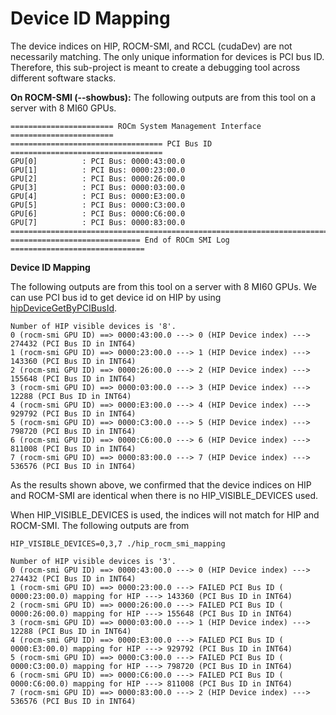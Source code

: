 # Device ID Mapping

The device indices on HIP, ROCM-SMI, and RCCL (cudaDev) are not necessarily matching. The only unique information for devices is PCI bus ID. Therefore, this sub-project is meant to create a debugging tool across different software stacks. 



**On ROCM-SMI (--showbus):**
The following outputs are from this tool on a server with 8 MI60 GPUs.
```
======================= ROCm System Management Interface =======================
================================== PCI Bus ID ==================================
GPU[0]          : PCI Bus: 0000:43:00.0
GPU[1]          : PCI Bus: 0000:23:00.0
GPU[2]          : PCI Bus: 0000:26:00.0
GPU[3]          : PCI Bus: 0000:03:00.0
GPU[4]          : PCI Bus: 0000:E3:00.0
GPU[5]          : PCI Bus: 0000:C3:00.0
GPU[6]          : PCI Bus: 0000:C6:00.0
GPU[7]          : PCI Bus: 0000:83:00.0
================================================================================
============================= End of ROCm SMI Log ==============================
```


**Device ID Mapping**

The following outputs are from this tool on a server with 8 MI60 GPUs. We can use PCI bus id to get device id on HIP by using [hipDeviceGetByPCIBusId](https://rocmdocs.amd.com/en/latest/ROCm_API_References/HIP_API/Initialization-and-Version.html?highlight=hipDeviceGetByPCIBusId#hipdevicegetbypcibusid).

```
Number of HIP visible devices is '8'.
0 (rocm-smi GPU ID) ==> 0000:43:00.0 ---> 0 (HIP Device index) ---> 274432 (PCI Bus ID in INT64)
1 (rocm-smi GPU ID) ==> 0000:23:00.0 ---> 1 (HIP Device index) ---> 143360 (PCI Bus ID in INT64)
2 (rocm-smi GPU ID) ==> 0000:26:00.0 ---> 2 (HIP Device index) ---> 155648 (PCI Bus ID in INT64)
3 (rocm-smi GPU ID) ==> 0000:03:00.0 ---> 3 (HIP Device index) ---> 12288 (PCI Bus ID in INT64)
4 (rocm-smi GPU ID) ==> 0000:E3:00.0 ---> 4 (HIP Device index) ---> 929792 (PCI Bus ID in INT64)
5 (rocm-smi GPU ID) ==> 0000:C3:00.0 ---> 5 (HIP Device index) ---> 798720 (PCI Bus ID in INT64)
6 (rocm-smi GPU ID) ==> 0000:C6:00.0 ---> 6 (HIP Device index) ---> 811008 (PCI Bus ID in INT64)
7 (rocm-smi GPU ID) ==> 0000:83:00.0 ---> 7 (HIP Device index) ---> 536576 (PCI Bus ID in INT64)
```

As the results shown above, we confirmed that the device indices on HIP and ROCM-SMI are identical when there is no HIP_VISIBLE_DEVICES used.


When HIP_VISIBLE_DEVICES is used, the indices will not match for HIP and ROCM-SMI. The following outputs are from
```
HIP_VISIBLE_DEVICES=0,3,7 ./hip_rocm_smi_mapping
```
```
Number of HIP visible devices is '3'.
0 (rocm-smi GPU ID) ==> 0000:43:00.0 ---> 0 (HIP Device index) ---> 274432 (PCI Bus ID in INT64)
1 (rocm-smi GPU ID) ==> 0000:23:00.0 ---> FAILED PCI Bus ID ( 0000:23:00.0) mapping for HIP ---> 143360 (PCI Bus ID in INT64)
2 (rocm-smi GPU ID) ==> 0000:26:00.0 ---> FAILED PCI Bus ID ( 0000:26:00.0) mapping for HIP ---> 155648 (PCI Bus ID in INT64)
3 (rocm-smi GPU ID) ==> 0000:03:00.0 ---> 1 (HIP Device index) ---> 12288 (PCI Bus ID in INT64)
4 (rocm-smi GPU ID) ==> 0000:E3:00.0 ---> FAILED PCI Bus ID ( 0000:E3:00.0) mapping for HIP ---> 929792 (PCI Bus ID in INT64)
5 (rocm-smi GPU ID) ==> 0000:C3:00.0 ---> FAILED PCI Bus ID ( 0000:C3:00.0) mapping for HIP ---> 798720 (PCI Bus ID in INT64)
6 (rocm-smi GPU ID) ==> 0000:C6:00.0 ---> FAILED PCI Bus ID ( 0000:C6:00.0) mapping for HIP ---> 811008 (PCI Bus ID in INT64)
7 (rocm-smi GPU ID) ==> 0000:83:00.0 ---> 2 (HIP Device index) ---> 536576 (PCI Bus ID in INT64)
```